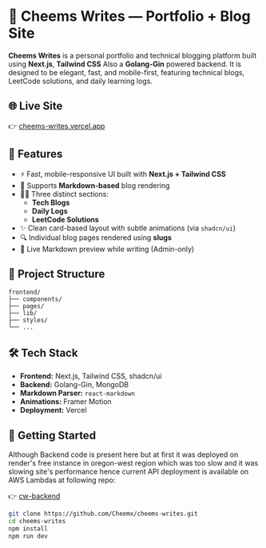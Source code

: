 # 📝 Cheems Writes — Portfolio + Blog Site

**Cheems Writes** is a personal portfolio and technical blogging platform built using **Next.js**, **Tailwind CSS** Also a **Golang-Gin** powered backend. It is designed to be elegant, fast, and mobile-first, featuring technical blogs, LeetCode solutions, and daily learning logs.

## 🌐 Live Site

👉 [cheems-writes.vercel.app](https://cheems-writes.vercel.app)

## 📸 Features

- ⚡ Fast, mobile-responsive UI built with **Next.js + Tailwind CSS**
- 📰 Supports **Markdown-based** blog rendering
- 👨‍💻 Three distinct sections:
  - **Tech Blogs**
  - **Daily Logs**
  - **LeetCode Solutions**
- ✨ Clean card-based layout with subtle animations (via `shadcn/ui`)
- 🔍 Individual blog pages rendered using **slugs**
- 🧪 Live Markdown preview while writing (Admin-only)

## 📂 Project Structure

```
frontend/
├── components/
├── pages/
├── lib/
├── styles/
└── ...
```

## 🛠️ Tech Stack

- **Frontend:** Next.js, Tailwind CSS, shadcn/ui
- **Backend:** Golang-Gin, MongoDB
- **Markdown Parser:** `react-markdown`
- **Animations:** Framer Motion
- **Deployment:** Vercel

## 🚀 Getting Started

Although Backend code is present here but at first it was deployed on render's free instance in oregon-west region which was too slow and it was slowing site's performance hence  current API deployment is available on AWS Lambdas at following repo:

👉 [cw-backend](https://github.com/Cheemx/cw-backend)

```bash
git clone https://github.com/Cheemx/cheems-writes.git
cd cheems-writes
npm install
npm run dev
```